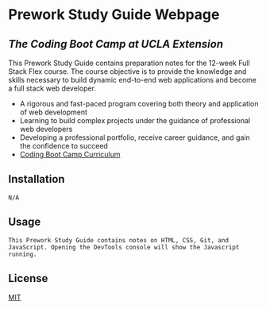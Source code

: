 # Prework Study Guide Webpage

## _The Coding Boot Camp at UCLA Extension_

This Prework Study Guide contains preparation notes for the 12-week Full Stack Flex course. The course objective is to provide the knowledge and skills necessary to build dynamic end-to-end web applications and become a full stack web developer.

- A rigorous and fast-paced program covering both theory and application of web development
- Learning to build complex projects under the guidance of professional web developers
- Developing a professional portfolio, receive career guidance, and gain the confidence to succeed
- [Coding Boot Camp Curriculum](https://bootcamp.uclaextension.edu/coding/curriculum/)

## Installation
```
N/A
```

## Usage
```
This Prework Study Guide contains notes on HTML, CSS, Git, and JavaScript. Opening the DevTools console will show the Javascript running.
``` 

## License
[MIT](./LICENSE)

